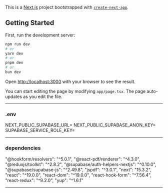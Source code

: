 This is a [Next.js](https://nextjs.org) project bootstrapped with [`create-next-app`](https://nextjs.org/docs/app/api-reference/cli/create-next-app).

## Getting Started

First, run the development server:

```bash
npm run dev
# or
yarn dev
# or
pnpm dev
# or
bun dev
```

Open [http://localhost:3000](http://localhost:3000) with your browser to see the result.

You can start editing the page by modifying `app/page.tsx`. The page auto-updates as you edit the file.

---

### .env 

NEXT_PUBLIC_SUPABASE_URL=
NEXT_PUBLIC_SUPABASE_ANON_KEY=
SUPABASE_SERVICE_ROLE_KEY=

---

### dependencies

"@hookform/resolvers": "^5.0.1",
"@react-pdf/renderer": "^4.3.0",
"@reduxjs/toolkit": "^2.8.2",
"@supabase/auth-helpers-nextjs": "^0.10.0",
"@supabase/supabase-js": "^2.49.8",
"jspdf": "^3.0.1",
"next": "15.3.2",
"react": "^19.0.0",
"react-dom": "^19.0.0",
"react-hook-form": "^7.56.4",
"react-redux": "^9.2.0",
"yup": "^1.6.1"

---